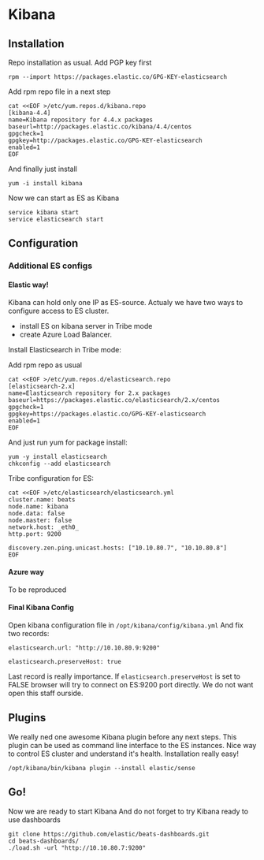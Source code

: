 # Kibana

## Installation

Repo installation as usual. Add PGP key first

```
rpm --import https://packages.elastic.co/GPG-KEY-elasticsearch
```
Add rpm repo file in a next step

```
cat <<EOF >/etc/yum.repos.d/kibana.repo 
[kibana-4.4]
name=Kibana repository for 4.4.x packages
baseurl=http://packages.elastic.co/kibana/4.4/centos
gpgcheck=1
gpgkey=http://packages.elastic.co/GPG-KEY-elasticsearch
enabled=1
EOF
```
And finally just install

```
yum -i install kibana
```

Now we can start as ES as Kibana

```
service kibana start
service elasticsearch start
```

## Configuration
### Additional ES configs
#### Elastic way!
Kibana can hold only one IP as ES-source. Actualy we have two ways to configure access to ES cluster. 

- install ES on kibana server in Tribe mode 
- create Azure Load Balancer. 

Install Elasticsearch in Tribe mode:

Add rpm repo as usual

```
cat <<EOF >/etc/yum.repos.d/elasticsearch.repo
[elasticsearch-2.x]
name=Elasticsearch repository for 2.x packages
baseurl=https://packages.elastic.co/elasticsearch/2.x/centos
gpgcheck=1
gpgkey=https://packages.elastic.co/GPG-KEY-elasticsearch
enabled=1
EOF
```
And just run yum for package install:

```
yum -y install elasticsearch
chkconfig --add elasticsearch
```
Tribe configuration for ES:

```
cat <<EOF >/etc/elasticsearch/elasticsearch.yml 
cluster.name: beats
node.name: kibana
node.data: false
node.master: false
network.host: _eth0_
http.port: 9200

discovery.zen.ping.unicast.hosts: ["10.10.80.7", "10.10.80.8"]
EOF
```
#### Azure way
To be reproduced

#### Final Kibana Config

Open kibana configuration file in ```/opt/kibana/config/kibana.yml```
And fix two records:

```elasticsearch.url: "http://10.10.80.9:9200"```

```elasticsearch.preserveHost: true```

Last record is really importance. If ```elasticsearch.preserveHost``` is set to FALSE browser will try to connect on ES:9200 port directly. We do not want open this staff ourside.

## Plugins
We really ned one awesome Kibana plugin before any next steps. This plugin can be used as command line interface to the ES instances. Nice way to control ES cluster and understand it's health. Installation really easy!

```
/opt/kibana/bin/kibana plugin --install elastic/sense
```

## Go!
Now we are ready to start Kibana
And do not forget to try Kibana ready to use dashboards

```
git clone https://github.com/elastic/beats-dashboards.git
cd beats-dashboards/
./load.sh -url "http://10.10.80.7:9200"
```
